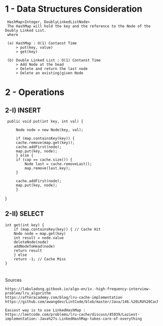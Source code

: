 	 
# 1 - Data Structures Consideration

	 HashMap<Integer, DoublyLinkedListNode>
	 The HashMap will hold the key and the reference to the Node of the Doubly Linked List.
	 where

	 (a) HashMap : O(1) Contanst Time
	     > put(key, value) 
	     > get(key) 

	 (b) Double Linked List : O(1) Contanst Time
	     > Add Node at the head
	     > Delete and return the last node
	     > Delete an existing|given Node 


# 2 - Operations 

## 2-I) INSERT

	 public void put(int key, int val) {

	     Node node = new Node(key, val);

	     if (map.containsKey(key)) {
		 cache.remove(map.get(key));
		 cache.addFirst(node);
		 map.put(key, node);
	     } else {
		 if (cap == cache.size()) {
		     Node last = cache.removeLast();
		     map.remove(last.key);
		 }

		 cache.addFirst(node);
		 map.put(key, node);
	     }
 }

## 2-II) SELECT

	int get(int key) {
	    if (map.containsKey(key)) { // Cache Hit 
		Node node = map.get(key)
		int result = node.value
		deleteNode(node)
		addNodeToHead(node)
		return result
	    } else
		return -1; // Cache Miss
	}
#

Sources 

    https://labuladong.gitbook.io/algo-en/iv.-high-frequency-interview-problem/lru_algorithm 
    https://afteracademy.com/blog/lru-cache-implementation
    https://github.com/awangdev/LintCode/blob/master/Java/146.%20LRU%20Cache.java

    Easiest way is to use LinkedHashMap : https://leetcode.com/problems/lru-cache/discuss/45939/Laziest-implementation:-Java%27s-LinkedHashMap-takes-care-of-everything

